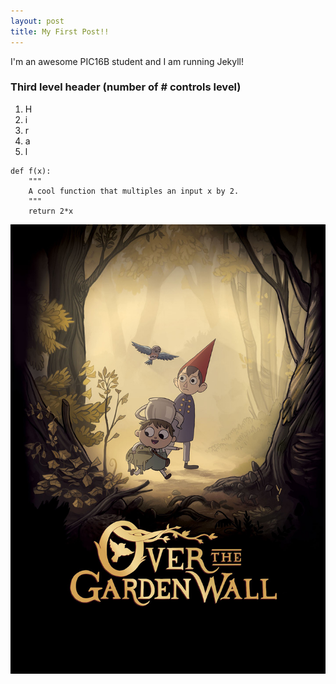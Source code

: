 ```yaml
---
layout: post
title: My First Post!! 
---
```


I'm an awesome PIC16B student and I am running Jekyll! 

### Third level header (number of # controls level)

1. H
2. i
3. r
4. a
5. l

```
def f(x):
    """
    A cool function that multiples an input x by 2. 
    """
    return 2*x
```
![logo](https://github.com/hiralkotecha/HiralKotecha.github.io/blob/master/MV5BYjQwZDhhNzctNTZjYy00NjYzLWE3ZjctNGQwZWY2Zjg5NTgwL2ltYWdlL2ltYWdlXkEyXkFqcGdeQXVyNTAyODkwOQ%40%40._V1_.jpg)
